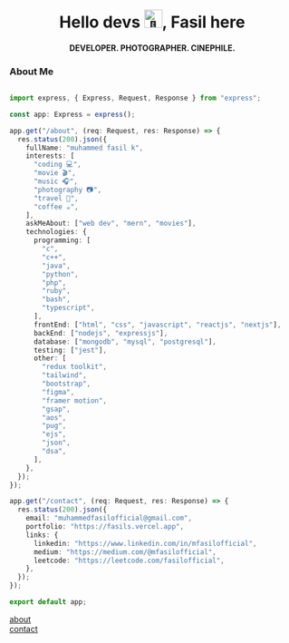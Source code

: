 <h1 align='center'>Hello devs <img src="https://fonts.gstatic.com/s/e/notoemoji/latest/1f44b/512.gif" alt="👋" width="32" height="32">, Fasil here</h1>
<h4 align="center">DEVELOPER. PHOTOGRAPHER. CINEPHILE.</h4>


### About Me
```typescript

import express, { Express, Request, Response } from "express";

const app: Express = express();

app.get("/about", (req: Request, res: Response) => {
  res.status(200).json({
    fullName: "muhammed fasil k",
    interests: [
      "coding 💻",
      "movie 🎬",
      "music 🎧",
      "photography 📷",
      "travel 🧳",
      "coffee ☕",
    ],
    askMeAbout: ["web dev", "mern", "movies"],
    technologies: {
      programming: [
        "c",
        "c++",
        "java",
        "python",
        "php",
        "ruby",
        "bash",
        "typescript",
      ],
      frontEnd: ["html", "css", "javascript", "reactjs", "nextjs"],
      backEnd: ["nodejs", "expressjs"],
      database: ["mongodb", "mysql", "postgresql"],
      testing: ["jest"],
      other: [
        "redux toolkit",
        "tailwind",
        "bootstrap",
        "figma",
        "framer motion",
        "gsap",
        "aos",
        "pug",
        "ejs",
        "json",
        "dsa",
      ],
    },
  });
});

app.get("/contact", (req: Request, res: Response) => {
  res.status(200).json({
    email: "muhammedfasilofficial@gmail.com",
    portfolio: "https://fasils.vercel.app",
    links: {
      linkedin: "https://www.linkedin.com/in/mfasilofficial",
      medium: "https://medium.com/@mfasilofficial",
      leetcode: "https://leetcode.com/fasilofficial",
    },
  });
});

export default app;

```

[about](https://shorturl.at/ckCSW) <br />
[contact](https://shorturl.at/iF239)
